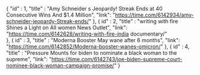 {
    "id" : 1,
    "title" : "Amy Schneider s Jeopardy! Streak Ends at 40 Consecutive Wins And $1.4 Million",
    "link": "https://time.com/6142934/amy-schneider-jeopardy-Streak-ends/"
},
{
    id" : 2,
    "title" : "writing with fire Shines a Light on All women News Outlet",
    "link": "https://time.com/6142628/writing-with-fire-india documentary/"  
},
{
    id" : 3,
    "title" : "Moderna Booster May wane after 6 months",
    "link": "https://time.com/6142852/Moderna-booster-wanes-omicron/"
},
{
    id" : 4,
    "title" : "Pressure Mounts for biden to nominate a black woman to the supreme",
    "link": "https://time.com/6142743/joe-biden-supreme-court-nominee-black-woman-campaign-promise/"
}
